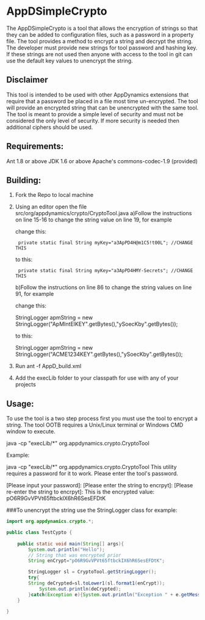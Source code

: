 AppDSimpleCrypto
================

The AppDSimpleCrypto is a tool that allows the encryption of strings so that they 
can be added to configuration files, such as a password in a property file. The tool
provides a method to encrypt a string and decrypt the string. The developer must provide
new strings for tool password and hashing key. If these strings are not used then anyone
with access to the tool in git can use the default key values to unencrypt the string.

Disclaimer
----------
This tool is intended to be used with other AppDynamics extensions that require that a
password be placed in a file most time un-encrypted. The tool will provide an encrypted string 
that can be unencrypted with the same tool. The tool is meant to provide a simple level of security
and must not be considered the only level of security. If more security is needed then additional
ciphers should be used.


Requirements:
------------
Ant 1.8 or above
JDK 1.6 or above
Apache's commons-codec-1.9 (provided)

Building:
--------
1. Fork the Repo to local machine

2. Using an editor open the file src/org/appdynamics/crypto/CryptoTool.java
   a)Follow the instructions on line 15-16 to change the string value on line 19, for example

    change this: 

        private static final String myKey="a3ApPD4H@m1C5!t00L"; //CHANGE THIS

    to this:

        private static final String myKey="a3ApPD4HMY-Secrets"; //CHANGE THIS

   b)Follow the instructions on line 86 to change the string values on line 91, for example

    change this:

      StringLogger apmString = new StringLogger("ApMIntElKEY".getBytes(),"ySoecKby".getBytes());

    to this:

      StringLogger apmString = new StringLogger("ACME1234KEY".getBytes(),"ySoecKby".getBytes());
   
3. Run ant -f AppD_build.xml

4. Add the execLib folder to your classpath for use with any of your projects

Usage:
-----
To use the tool is a two step process first you must use the tool to encrypt a
string. The tool OOTB requires a Unix/Linux terminal or Windows CMD window to 
execute. 

java -cp "execLib/*" org.appdynamics.crypto.CryptoTool

Example:

java -cp "execLib/*" org.appdynamics.crypto.CryptoTool
This utility requires a password for it to work.
Please enter the tool's password.

[Please input your password]: 
[Please enter the string to encrpyt]: 
[Please re-enter the string to encrpyt]: 
This is the encrypted value:
pO6R9GvVPVt65ftbckIX6hR6SesEFDtK

###To unencrypt the string use the StringLogger class for example:
```java
import org.appdynamics.crypto.*;

public class TestCypto {
    
    public static void main(String[] args){
        System.out.println("Hello");
        // String that was encrypted prior
        String enCrypt="pO6R9GvVPVt65ftbckIX6hR6SesEFDtK";

        StringLogger sl = CryptoTool.getStringLogger();
        try{
		String deCrypted=sl.toLower1(sl.format1(enCrypt));
	        System.out.println(deCrypted);
        }catch(Exception e){System.out.println("Exception " + e.getMessage());}
    }
    
}

```
